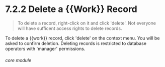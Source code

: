# 7.2.2    Delete a {{Work}} Record

> To delete a record, right-click on it and click 'delete'. Not everyone will have sufficent access rights to delete records. 

To delete a {{work}} record, click 'delete' on the context menu. You will be asked to confirm deletion. Deleting records is restricted to database operators with 'manager' permissions. 

###### core module

